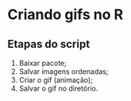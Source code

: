 # Criando gifs no R

## Etapas do script

1. Baixar pacote;
2. Salvar imagens ordenadas;
3. Criar o gif (animação);
4. Salvar o gif no diretório.
